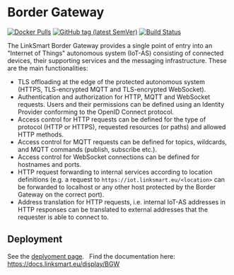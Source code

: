 # Border Gateway

[![Docker Pulls](https://img.shields.io/docker/pulls/linksmart/bgw.svg)](https://hub.docker.com/r/linksmart/bgw/tags)
[![GitHub tag (latest SemVer)](https://img.shields.io/github/tag/linksmart/border-gateway.svg)](https://github.com/linksmart/border-gateway/tags)
[![Build Status](https://travis-ci.com/linksmart/border-gateway.svg)](https://travis-ci.com/linksmart/border-gateway)

The LinkSmart Border Gateway provides a single point of entry into an "Internet of Things"
autonomous system (IoT-AS) consisting of connected devices, their supporting services and the messaging infrastructure.
These are the main functionalities:

* TLS offloading at the edge of the protected autonomous system
  (HTTPS, TLS-encrypted MQTT and TLS-encrypted WebSocket).
* Authentication and authorization for HTTP, MQTT and WebSocket requests.
  Users and their permissions can be defined using an Identity Provider conforming to
  the OpenID Connect protocol.
* Access control for HTTP requests can be defined for the type of protocol (HTTP or HTTPS),
  requested resources (or paths) and allowed HTTP methods.
* Access control for MQTT requests can be defined for topics, wildcards, and MQTT commands
  (publish, subscribe etc.).
* Access control for WebSocket connections can be defined for hostnames and ports.
* HTTP request forwarding to internal services according to location definitions
  (e.g. a request to `https://iot.linksmart.eu/<location>` can be forwarded to localhost or
  any other host protected by the Border Gateway on the correct port).
* Address translation for HTTP requests, i.e. internal IoT-AS addresses in HTTP responses can be
  translated to external addresses that the requester is able to connect to.

## Deployment 

See the [deplyoment page][Deploy].
 
Find the documentation here: https://docs.linksmart.eu/display/BGW

[Docker]:https://hub.docker.com/r/linksmart/bgw/tags
[Deploy]:docs/deployment.md

